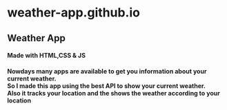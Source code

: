 # weather-app.github.io
<h2>Weather App</h2>
<h4>Made with HTML,CSS & JS<h4>
<p>Nowdays many apps are available to get you information about your current weather.<br>
So I made this app using the best API to show your current weather.<br>
Also it tracks your location and the shows the weather according to your location</p>
